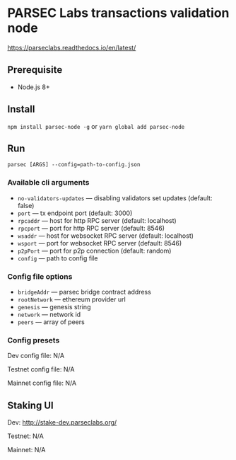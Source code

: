 # PARSEC Labs transactions validation node

https://parseclabs.readthedocs.io/en/latest/

## Prerequisite

- Node.js 8+

## Install

`npm install parsec-node -g` or `yarn global add parsec-node`

## Run

`parsec [ARGS] --config=path-to-config.json`

### Available cli arguments

- `no-validators-updates` — disabling validators set updates (default: false)
- `port` — tx endpoint port (default: 3000)
- `rpcaddr` — host for http RPC server (default: localhost)
- `rpcport` — port for http RPC server (default: 8546)
- `wsaddr` — host for websocket RPC server (default: localhost)
- `wsport` — port for websocket RPC server (default: 8546)
- `p2pPort` — port for p2p connection (default: random)
- `config` — path to config file

### Config file options

- `bridgeAddr` — parsec bridge contract address
- `rootNetwork` — ethereum provider url
- `genesis` — genesis string
- `network` — network id
- `peers` — array of peers

### Config presets

Dev config file: N/A

Testnet config file: N/A

Mainnet config file: N/A

## Staking UI

Dev: http://stake-dev.parseclabs.org/

Testnet: N/A

Mainnet: N/A
